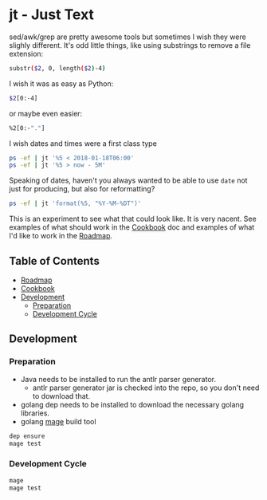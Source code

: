 # jt - Just Text

sed/awk/grep are pretty awesome tools but sometimes I wish they were slighly
different. It's odd little things, like using substrings to remove a file
extension:

```sh
substr($2, 0, length($2)-4)
```

I wish it was as easy as Python:

```sh
$2[0:-4]
```

or maybe even easier:

```sh
%2[0:-"."]
```

I wish dates and times were a first class type

```sh
ps -ef | jt '%5 < 2018-01-18T06:00'
ps -ef | jt '%5 > now - 5M'
```

Speaking of dates, haven't you always wanted to be able to use `date` not just
for producing, but also for reformatting?

```sh
ps -ef | jt 'format(%5, "%Y-%M-%DT")'
```

This is an experiment to see what that could look like. It is very nacent. See
examples of what should work in the [Cookbook](cookbook.md) doc and examples of
what I'd like to work in the [Roadmap](roadmap.md).

## Table of Contents

* [Roadmap](roadmap.md)
* [Cookbook](cookbook.md)
* [Development](#development)
    * [Preparation](#preparation)
    * [Development Cycle](#development-cycle)

## Development

### Preparation

- Java needs to be installed to run the antlr parser generator.
    - antlr parser generator jar is checked into the repo, so you don't need to
      download that.
- golang dep needs to be installed to download the necessary golang libraries.
- golang [mage](https://magefile.org/) build tool

```sh
dep ensure
mage test
```

### Development Cycle

```sh
mage
mage test
```


